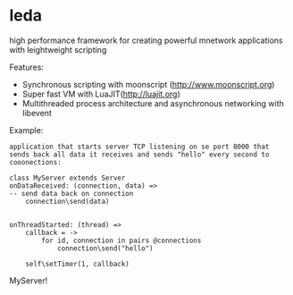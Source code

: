 leda
====

high performance framework for creating powerful mnetwork applications with leightweight scripting

Features:

* Synchronous scripting with moonscript (http://www.moonscript.org)
* Super fast VM with LuaJIT(http://luajit.org)
* Multithreaded process architecture and asynchronous networking with libevent

Example:

	application that starts server TCP listening on se port 8000 that sends back all data it receives and sends "hello" every second to cooonections:

	class MyServer extends Server
    onDataReceived: (connection, data) =>
	-- send data back on connection
        connection\send(data)
        
	
    onThreadStarted: (thread) =>
        callback = -> 
            for id, connection in pairs @connections
                connection\send("hello") 
            
        self\setTimer(1, callback)    
    
  

MyServer!    

  
		

